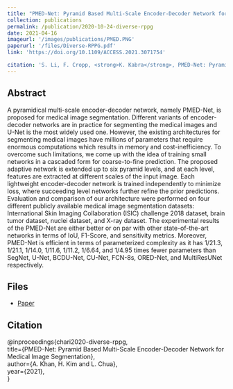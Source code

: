 ```yaml
---
title: "PMED-Net: Pyramid Based Multi-Scale Encoder-Decoder Network for Medical Image Segmentation"
collection: publications
permalink: /publication/2020-10-24-diverse-rppg
date: 2021-04-16
imageurl: '/images/publications/PMED.PNG'
paperurl: '/files/Diverse-RPPG.pdf'
link: 'https://doi.org/10.1109/ACCESS.2021.3071754'

citation: 'S. Li, F. Cropp, <strong>K. Kabra</strong>, PMED-Net: Pyramid Based Multi-Scale Encoder-Decoder Network for Medical Image Segmentation; <i>IEEE Access ,2021</i>(11). doi:10.1109/ACCESS.2021.3071754'
---
```



## Abstract
A pyramidical multi-scale encoder-decoder network, namely PMED-Net, is proposed for medical image segmentation. Different variants of encoder-decoder networks are in practice for segmenting the medical images and U-Net is the most widely used one. However, the existing architectures for segmenting medical images have millions of parameters that require enormous computations which results in memory and cost-inefficiency. To overcome such limitations, we come up with the idea of training small networks in a cascaded form for coarse-to-fine prediction. The proposed adaptive network is extended up to six pyramid levels, and at each level, features are extracted at different scales of the input image. Each lightweight encoder-decoder network is trained independently to minimize loss, where succeeding level networks further refine the prior predictions. Evaluation and comparison of our architecture were performed on four different publicly available medical image segmentation datasets: International Skin Imaging Collaboration
(ISIC) challenge 2018 dataset, brain tumor dataset, nuclei dataset, and X-ray dataset. The experimental results of the PMED-Net are either better or on par with other state-of-the-art networks in terms of IoU, F1-Score, and sensitivity metrics. Moreover, PMED-Net is efficient in terms of parameterized complexity as it has 1/21.3, 1/21.1, 1/14.0, 1/11.6, 1/11.2, 1/6.64, and 1/4.95 times fewer parameters than SegNet, U-Net, BCDU-Net, CU-Net, FCN-8s, ORED-Net, and MultiResUNet respectively.

## Files
- [Paper](/files//files/PMED-Net.pdf)

## Citation
@inproceedings{chari2020-diverse-rppg,<br>
    title={PMED-Net: Pyramid Based Multi-Scale Encoder-Decoder Network for Medical Image Segmentation}, <br>
    author={A. Khan, H. Kim and L. Chua},<br>
    year={2021},<br>
}
